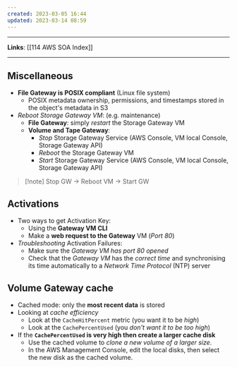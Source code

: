 ```yaml
---
created: 2023-03-05 16:44
updated: 2023-03-14 08:59
---
```

---
**Links**: [[114 AWS SOA Index]]

---
## Miscellaneous
- **File Gateway is POSIX compliant** (Linux file system)
	- POSIX metadata ownership, permissions, and timestamps stored in the object's metadata in S3
- *Reboot Storage Gateway VM*: (e.g. maintenance)
	- **File Gateway**: simply *restart* the Storage Gateway VM
	- **Volume and Tape Gateway**:
		- *Stop* Storage Gateway Service (AWS Console, VM local Console, Storage Gateway API)
		- *Reboot* the Storage Gateway VM
		- *Start* Storage Gateway Service (AWS Console, VM local Console, Storage Gateway API)

> [!note] Stop GW -> Reboot VM -> Start GW

## Activations
- Two ways to get Activation Key:
	- Using the **Gateway VM CLI**
	- Make a **web request to the Gateway** VM (*Port 80*)
- *Troubleshooting* Activation Failures:
	- Make sure the *Gateway VM has port 80 opened*
	- Check that the *Gateway VM* has the *correct time* and synchronising its time automatically to a *Network Time Protocol* (NTP) server

## Volume Gateway cache
- Cached mode: only the **most recent data** is stored
- Looking at *cache efficiency*
	- Look at the `CacheHitPercent` metric (you want it to be *high*)
	- Look at the `CachePercentUsed` (you *don't want it to be too high*)
- If the **`CachePercentUsed` is very high then create a larger cache disk**
	- Use the cached volume to *clone a new volume of a larger size*.
	- In the AWS Management Console, edit the local disks, then select the new disk as the cached volume.